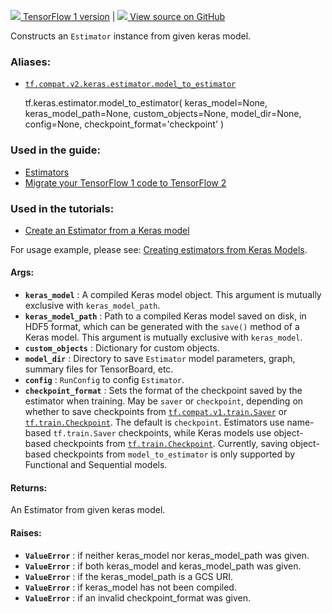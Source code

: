 [ ![](https://tensorflow.google.cn/images/tf_logo_32px.png) TensorFlow 1
version](/versions/r1.15/api_docs/python/tf/keras/estimator/model_to_estimator)
|  [ ![](https://tensorflow.google.cn/images/GitHub-Mark-32px.png) View source
on GitHub
](https://github.com/tensorflow/tensorflow/blob/r2.0/tensorflow/python/keras/estimator/__init__.py#L110-L166)  
  
  
Constructs an `Estimator` instance from given keras model.

### Aliases:

  * [`tf.compat.v2.keras.estimator.model_to_estimator`](/api_docs/python/tf/keras/estimator/model_to_estimator)

    
    
    tf.keras.estimator.model_to_estimator(
        keras_model=None,
        keras_model_path=None,
        custom_objects=None,
        model_dir=None,
        config=None,
        checkpoint_format='checkpoint'
    )
    

### Used in the guide:

  * [Estimators](https://tensorflow.google.cn/guide/estimator)
  * [Migrate your TensorFlow 1 code to TensorFlow 2](https://tensorflow.google.cn/guide/migrate)

### Used in the tutorials:

  * [Create an Estimator from a Keras model](https://tensorflow.google.cn/tutorials/estimator/keras_model_to_estimator)

For usage example, please see: [Creating estimators from Keras
Models](https://tensorflow.org/guide/estimators#model_to_estimator).

#### Args:

  * **`keras_model`** : A compiled Keras model object. This argument is mutually exclusive with `keras_model_path`.
  * **`keras_model_path`** : Path to a compiled Keras model saved on disk, in HDF5 format, which can be generated with the `save()` method of a Keras model. This argument is mutually exclusive with `keras_model`.
  * **`custom_objects`** : Dictionary for custom objects.
  * **`model_dir`** : Directory to save `Estimator` model parameters, graph, summary files for TensorBoard, etc.
  * **`config`** : `RunConfig` to config `Estimator`.
  * **`checkpoint_format`** : Sets the format of the checkpoint saved by the estimator when training. May be `saver` or `checkpoint`, depending on whether to save checkpoints from [`tf.compat.v1.train.Saver`](https://tensorflow.google.cn/api_docs/python/tf/compat/v1/train/Saver) or [`tf.train.Checkpoint`](https://tensorflow.google.cn/api_docs/python/tf/train/Checkpoint). The default is `checkpoint`. Estimators use name-based `tf.train.Saver` checkpoints, while Keras models use object-based checkpoints from [`tf.train.Checkpoint`](https://tensorflow.google.cn/api_docs/python/tf/train/Checkpoint). Currently, saving object-based checkpoints from `model_to_estimator` is only supported by Functional and Sequential models.

#### Returns:

An Estimator from given keras model.

#### Raises:

  * **`ValueError`** : if neither keras_model nor keras_model_path was given.
  * **`ValueError`** : if both keras_model and keras_model_path was given.
  * **`ValueError`** : if the keras_model_path is a GCS URI.
  * **`ValueError`** : if keras_model has not been compiled.
  * **`ValueError`** : if an invalid checkpoint_format was given.

